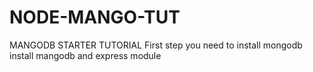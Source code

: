 # NODE-MANGO-TUT
MANGODB STARTER TUTORIAL
First step you need to install mongodb
install mangodb and express module

